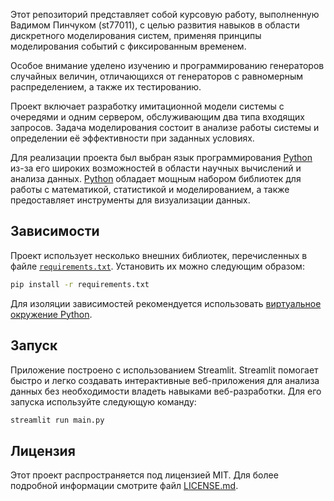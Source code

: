 Этот репозиторий представляет собой курсовую работу, выполненную Вадимом Пинчуком (st77011), с целью развития навыков в области дискретного моделирования систем, применяя принципы моделирования событий с фиксированным временем. 

Особое внимание уделено изучению и программированию генераторов случайных величин, отличающихся от генераторов с равномерным распределением, а также их тестированию.

Проект включает разработку имитационной модели системы с очередями и одним сервером, обслуживающим два типа входящих запросов. Задача моделирования состоит в анализе работы системы и определении её эффективности при заданных условиях.

Для реализации проекта был выбран язык программирования [Python](https://www.python.org/) из-за его широких возможностей в области научных вычислений и анализа данных. [Python](https://www.python.org/) обладает мощным набором библиотек для работы с математикой, статистикой и моделированием, а также предоставляет инструменты для визуализации данных.

## Зависимости
Проект использует несколько внешних библиотек, перечисленных в файле [`requirements.txt`](requirements.txt). Установить их можно следующим образом:

```bash
pip install -r requirements.txt
```

Для изоляции зависимостей рекомендуется использовать [виртуальное окружение Python](https://docs.python.org/3/library/venv.html).

## Запуск
Приложение построено с использованием Streamlit. Streamlit помогает быстро и легко создавать интерактивные веб-приложения для анализа данных без необходимости владеть навыками веб-разработки. Для его запуска используйте следующую команду:

```bash
streamlit run main.py
```

## Лицензия
Этот проект распространяется под лицензией MIT. Для более подробной информации смотрите файл [LICENSE.md](LICENSE.md).